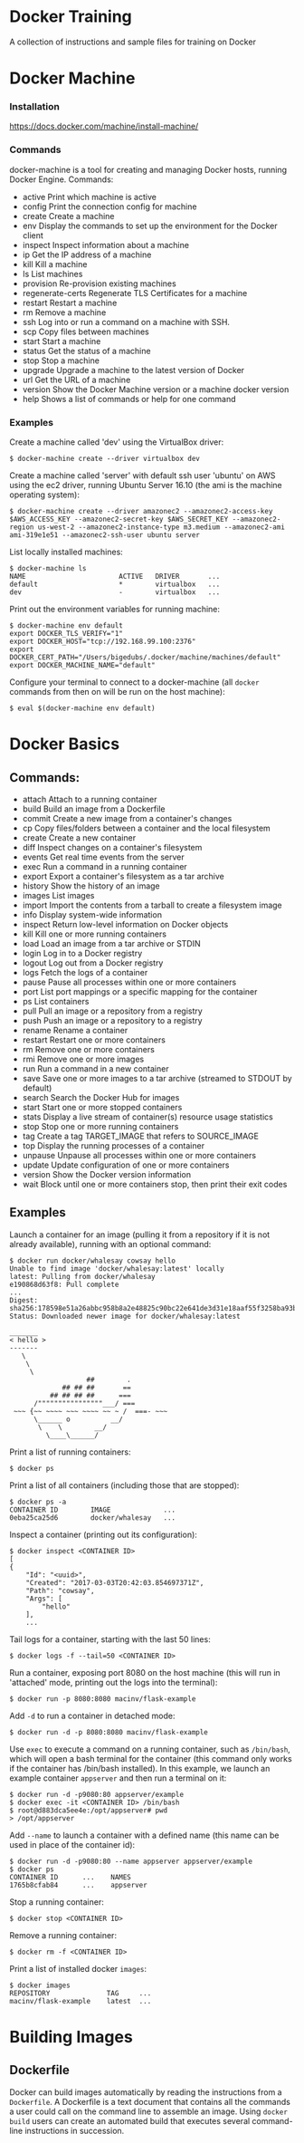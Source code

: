 # Docker Training
A collection of instructions and sample files for training on Docker

# Docker Machine

### Installation

https://docs.docker.com/machine/install-machine/

### Commands

docker-machine is a tool for creating and managing Docker hosts, running Docker Engine. Commands:

- active		Print which machine is active
- config		Print the connection config for machine
- create		Create a machine
- env			Display the commands to set up the environment for the Docker client
- inspect		Inspect information about a machine
- ip			Get the IP address of a machine
- kill			Kill a machine
- ls			List machines
- provision		Re-provision existing machines
- regenerate-certs	Regenerate TLS Certificates for a machine
- restart		Restart a machine
- rm			Remove a machine
- ssh			Log into or run a command on a machine with SSH.
- scp			Copy files between machines
- start			Start a machine
- status		Get the status of a machine
- stop			Stop a machine
- upgrade		Upgrade a machine to the latest version of Docker
- url			Get the URL of a machine
- version		Show the Docker Machine version or a machine docker version
- help			Shows a list of commands or help for one command

### Examples

Create a machine called 'dev' using the VirtualBox driver:

    $ docker-machine create --driver virtualbox dev

Create a machine called 'server' with default ssh user 'ubuntu' on AWS using the ec2 driver, running Ubuntu Server 16.10 (the ami is the machine operating system):

    $ docker-machine create --driver amazonec2 --amazonec2-access-key $AWS_ACCESS_KEY --amazonec2-secret-key $AWS_SECRET_KEY --amazonec2-region us-west-2 --amazonec2-instance-type m3.medium --amazonec2-ami ami-319e1e51 --amazonec2-ssh-user ubuntu server

List locally installed machines:

    $ docker-machine ls
    NAME                       ACTIVE   DRIVER       ...
    default                    *        virtualbox   ...
    dev                        -        virtualbox   ...

Print out the environment variables for running machine:

    $ docker-machine env default
    export DOCKER_TLS_VERIFY="1"
    export DOCKER_HOST="tcp://192.168.99.100:2376"
    export DOCKER_CERT_PATH="/Users/bigedubs/.docker/machine/machines/default"
    export DOCKER_MACHINE_NAME="default"

Configure your terminal to connect to a docker-machine (all `docker` commands from then on will be run on the host machine):

    $ eval $(docker-machine env default)

# Docker Basics

## Commands:
- attach      Attach to a running container
- build       Build an image from a Dockerfile
- commit      Create a new image from a container's changes
- cp          Copy files/folders between a container and the local filesystem
- create      Create a new container
- diff        Inspect changes on a container's filesystem
- events      Get real time events from the server
- exec        Run a command in a running container
- export      Export a container's filesystem as a tar archive
- history     Show the history of an image
- images      List images
- import      Import the contents from a tarball to create a filesystem image
- info        Display system-wide information
- inspect     Return low-level information on Docker objects
- kill        Kill one or more running containers
- load        Load an image from a tar archive or STDIN
- login       Log in to a Docker registry
- logout      Log out from a Docker registry
- logs        Fetch the logs of a container
- pause       Pause all processes within one or more containers
- port        List port mappings or a specific mapping for the container
- ps          List containers
- pull        Pull an image or a repository from a registry
- push        Push an image or a repository to a registry
- rename      Rename a container
- restart     Restart one or more containers
- rm          Remove one or more containers
- rmi         Remove one or more images
- run         Run a command in a new container
- save        Save one or more images to a tar archive (streamed to STDOUT by default)
- search      Search the Docker Hub for images
- start       Start one or more stopped containers
- stats       Display a live stream of container(s) resource usage statistics
- stop        Stop one or more running containers
- tag         Create a tag TARGET_IMAGE that refers to SOURCE_IMAGE
- top         Display the running processes of a container
- unpause     Unpause all processes within one or more containers
- update      Update configuration of one or more containers
- version     Show the Docker version information
- wait        Block until one or more containers stop, then print their exit codes

## Examples

Launch a container for an image (pulling it from a repository if it is not already available), running with an optional command:

    $ docker run docker/whalesay cowsay hello
    Unable to find image 'docker/whalesay:latest' locally
    latest: Pulling from docker/whalesay
    e190868d63f8: Pull complete
    ...
    Digest: sha256:178598e51a26abbc958b8a2e48825c90bc22e641de3d31e18aaf55f3258ba93b
    Status: Downloaded newer image for docker/whalesay:latest

    _______
    < hello >
    -------
       \
        \
         \     
                       ##        .            
                 ## ## ##       ==            
              ## ## ## ##      ===            
          /""""""""""""""""___/ ===        
     ~~~ {~~ ~~~~ ~~~ ~~~~ ~~ ~ /  ===- ~~~   
          \______ o          __/            
           \    \        __/             
             \____\______/   

Print a list of running containers:

    $ docker ps

Print a list of all containers (including those that are stopped):

    $ docker ps -a
    CONTAINER ID        IMAGE             ...
    0eba25ca25d6        docker/whalesay   ...

Inspect a container (printing out its configuration):

    $ docker inspect <CONTAINER ID>
    [
    {
        "Id": "<uuid>",
        "Created": "2017-03-03T20:42:03.854697371Z",
        "Path": "cowsay",
        "Args": [
            "hello"
        ],
        ...

Tail logs for a container, starting with the last 50 lines:

    $ docker logs -f --tail=50 <CONTAINER ID>

Run a container, exposing port 8080 on the host machine (this will run in 'attached' mode, printing out the logs into the terminal):

    $ docker run -p 8080:8080 macinv/flask-example

Add `-d` to run a container in detached mode:

    $ docker run -d -p 8080:8080 macinv/flask-example

Use `exec` to execute a command on a running container, such as `/bin/bash`, which will open a bash terminal for the container (this command only works if the container has /bin/bash installed). In this example, we launch an example container `appserver` and then run a terminal on it:

    $ docker run -d -p9080:80 appserver/example
    $ docker exec -it <CONTAINER ID> /bin/bash
    $ root@d883dca5ee4e:/opt/appserver# pwd
    > /opt/appserver

Add `--name` to launch a container with a defined name (this name can be used in place of the container id):

    $ docker run -d -p9080:80 --name appserver appserver/example
    $ docker ps
    CONTAINER ID      ...    NAMES
    1765b8cfab84      ...    appserver

Stop a running container:

    $ docker stop <CONTAINER ID>

Remove a running container:

    $ docker rm -f <CONTAINER ID>

Print a list of installed docker `images`:

    $ docker images
    REPOSITORY              TAG     ...
    macinv/flask-example    latest  ...

# Building Images

## Dockerfile

Docker can build images automatically by reading the instructions from a `Dockerfile`. A Dockerfile is a text document that contains all the commands a user could call on the command line to assemble an image. Using `docker build` users can create an automated build that executes several command-line instructions in succession.
